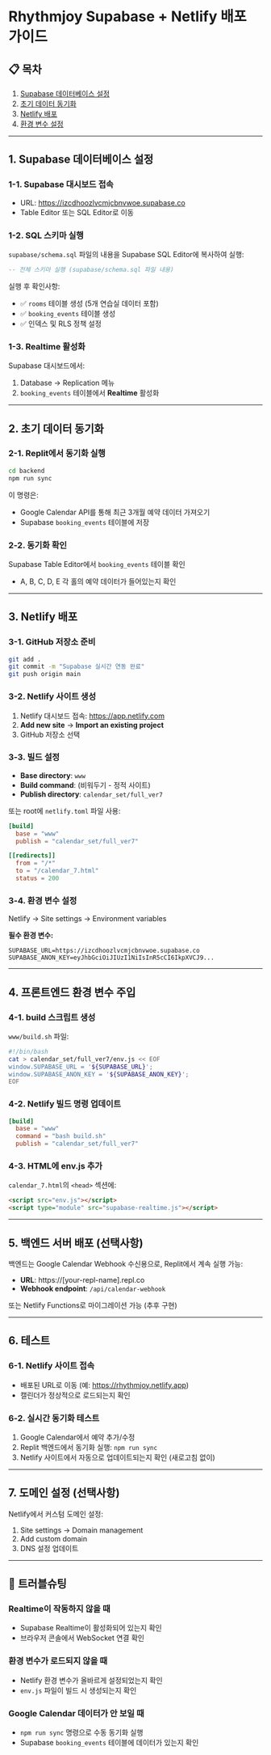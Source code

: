 # Rhythmjoy Supabase + Netlify 배포 가이드

## 📋 목차
1. [Supabase 데이터베이스 설정](#supabase-데이터베이스-설정)
2. [초기 데이터 동기화](#초기-데이터-동기화)
3. [Netlify 배포](#netlify-배포)
4. [환경 변수 설정](#환경-변수-설정)

---

## 1. Supabase 데이터베이스 설정

### 1-1. Supabase 대시보드 접속
- URL: https://izcdhoozlvcmjcbnvwoe.supabase.co
- Table Editor 또는 SQL Editor로 이동

### 1-2. SQL 스키마 실행
`supabase/schema.sql` 파일의 내용을 Supabase SQL Editor에 복사하여 실행:

```sql
-- 전체 스키마 실행 (supabase/schema.sql 파일 내용)
```

실행 후 확인사항:
- ✅ `rooms` 테이블 생성 (5개 연습실 데이터 포함)
- ✅ `booking_events` 테이블 생성
- ✅ 인덱스 및 RLS 정책 설정

### 1-3. Realtime 활성화
Supabase 대시보드에서:
1. Database → Replication 메뉴
2. `booking_events` 테이블에서 **Realtime** 활성화

---

## 2. 초기 데이터 동기화

### 2-1. Replit에서 동기화 실행
```bash
cd backend
npm run sync
```

이 명령은:
- Google Calendar API를 통해 최근 3개월 예약 데이터 가져오기
- Supabase `booking_events` 테이블에 저장

### 2-2. 동기화 확인
Supabase Table Editor에서 `booking_events` 테이블 확인
- A, B, C, D, E 각 홀의 예약 데이터가 들어있는지 확인

---

## 3. Netlify 배포

### 3-1. GitHub 저장소 준비
```bash
git add .
git commit -m "Supabase 실시간 연동 완료"
git push origin main
```

### 3-2. Netlify 사이트 생성
1. Netlify 대시보드 접속: https://app.netlify.com
2. **Add new site** → **Import an existing project**
3. GitHub 저장소 선택

### 3-3. 빌드 설정
- **Base directory**: `www`
- **Build command**: (비워두기 - 정적 사이트)
- **Publish directory**: `calendar_set/full_ver7`

또는 root에 `netlify.toml` 파일 사용:
```toml
[build]
  base = "www"
  publish = "calendar_set/full_ver7"

[[redirects]]
  from = "/*"
  to = "/calendar_7.html"
  status = 200
```

### 3-4. 환경 변수 설정
Netlify → Site settings → Environment variables

**필수 환경 변수:**
```
SUPABASE_URL=https://izcdhoozlvcmjcbnvwoe.supabase.co
SUPABASE_ANON_KEY=eyJhbGciOiJIUzI1NiIsInR5cCI6IkpXVCJ9...
```

---

## 4. 프론트엔드 환경 변수 주입

### 4-1. build 스크립트 생성
`www/build.sh` 파일:
```bash
#!/bin/bash
cat > calendar_set/full_ver7/env.js << EOF
window.SUPABASE_URL = '${SUPABASE_URL}';
window.SUPABASE_ANON_KEY = '${SUPABASE_ANON_KEY}';
EOF
```

### 4-2. Netlify 빌드 명령 업데이트
```toml
[build]
  base = "www"
  command = "bash build.sh"
  publish = "calendar_set/full_ver7"
```

### 4-3. HTML에 env.js 추가
`calendar_7.html`의 `<head>` 섹션에:
```html
<script src="env.js"></script>
<script type="module" src="supabase-realtime.js"></script>
```

---

## 5. 백엔드 서버 배포 (선택사항)

백엔드는 Google Calendar Webhook 수신용으로, Replit에서 계속 실행 가능:
- **URL**: https://[your-repl-name].repl.co
- **Webhook endpoint**: `/api/calendar-webhook`

또는 Netlify Functions로 마이그레이션 가능 (추후 구현)

---

## 6. 테스트

### 6-1. Netlify 사이트 접속
- 배포된 URL로 이동 (예: https://rhythmjoy.netlify.app)
- 캘린더가 정상적으로 로드되는지 확인

### 6-2. 실시간 동기화 테스트
1. Google Calendar에서 예약 추가/수정
2. Replit 백엔드에서 동기화 실행: `npm run sync`
3. Netlify 사이트에서 자동으로 업데이트되는지 확인 (새로고침 없이)

---

## 7. 도메인 설정 (선택사항)

Netlify에서 커스텀 도메인 설정:
1. Site settings → Domain management
2. Add custom domain
3. DNS 설정 업데이트

---

## 🔧 트러블슈팅

### Realtime이 작동하지 않을 때
- Supabase Realtime이 활성화되어 있는지 확인
- 브라우저 콘솔에서 WebSocket 연결 확인

### 환경 변수가 로드되지 않을 때
- Netlify 환경 변수가 올바르게 설정되었는지 확인
- `env.js` 파일이 빌드 시 생성되는지 확인

### Google Calendar 데이터가 안 보일 때
- `npm run sync` 명령으로 수동 동기화 실행
- Supabase `booking_events` 테이블에 데이터가 있는지 확인
